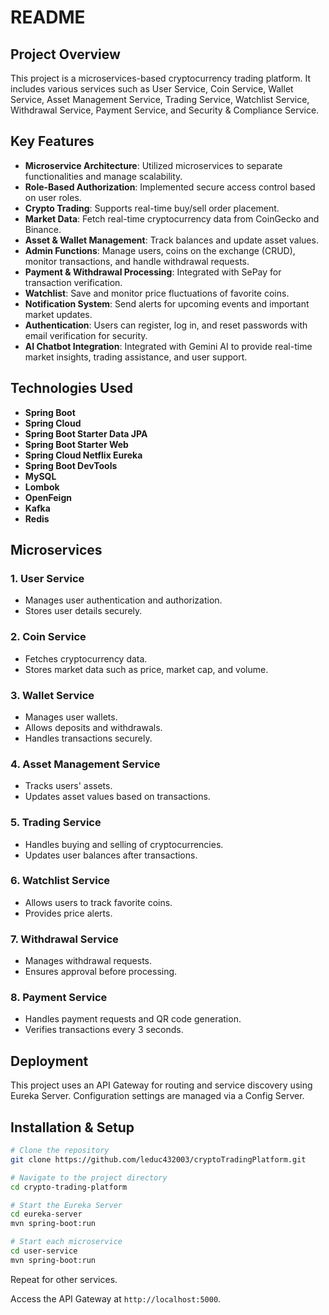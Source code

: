 # README

## Project Overview
This project is a microservices-based cryptocurrency trading platform. It includes various services such as User Service, Coin Service, Wallet Service, Asset Management Service, Trading Service, Watchlist Service, Withdrawal Service, Payment Service, and Security & Compliance Service.

## Key Features
- **Microservice Architecture**: Utilized microservices to separate functionalities and manage scalability.
- **Role-Based Authorization**: Implemented secure access control based on user roles.
- **Crypto Trading**: Supports real-time buy/sell order placement.
- **Market Data**: Fetch real-time cryptocurrency data from CoinGecko and Binance.
- **Asset & Wallet Management**: Track balances and update asset values.
- **Admin Functions**: Manage users, coins on the exchange (CRUD), monitor transactions, and handle withdrawal requests.
- **Payment & Withdrawal Processing**: Integrated with SePay for transaction verification.
- **Watchlist**: Save and monitor price fluctuations of favorite coins.
- **Notification System**: Send alerts for upcoming events and important market updates.
- **Authentication**: Users can register, log in, and reset passwords with email verification for security.
- **AI Chatbot Integration**: Integrated with Gemini AI to provide real-time market insights, trading assistance, and user support.

## Technologies Used
- **Spring Boot**
- **Spring Cloud**
- **Spring Boot Starter Data JPA**
- **Spring Boot Starter Web**
- **Spring Cloud Netflix Eureka**
- **Spring Boot DevTools**
- **MySQL**
- **Lombok**
- **OpenFeign**
- **Kafka**
- **Redis**

## Microservices
### 1. User Service
- Manages user authentication and authorization.
- Stores user details securely.

### 2. Coin Service
- Fetches cryptocurrency data.
- Stores market data such as price, market cap, and volume.

### 3. Wallet Service
- Manages user wallets.
- Allows deposits and withdrawals.
- Handles transactions securely.

### 4. Asset Management Service
- Tracks users' assets.
- Updates asset values based on transactions.

### 5. Trading Service
- Handles buying and selling of cryptocurrencies.
- Updates user balances after transactions.

### 6. Watchlist Service
- Allows users to track favorite coins.
- Provides price alerts.

### 7. Withdrawal Service
- Manages withdrawal requests.
- Ensures approval before processing.

### 8. Payment Service
- Handles payment requests and QR code generation.
- Verifies transactions every 3 seconds.

## Deployment
This project uses an API Gateway for routing and service discovery using Eureka Server. Configuration settings are managed via a Config Server.

## Installation & Setup
```sh
# Clone the repository
git clone https://github.com/leduc432003/cryptoTradingPlatform.git

# Navigate to the project directory
cd crypto-trading-platform

# Start the Eureka Server
cd eureka-server
mvn spring-boot:run

# Start each microservice
cd user-service
mvn spring-boot:run
```
Repeat for other services.

Access the API Gateway at `http://localhost:5000`.
